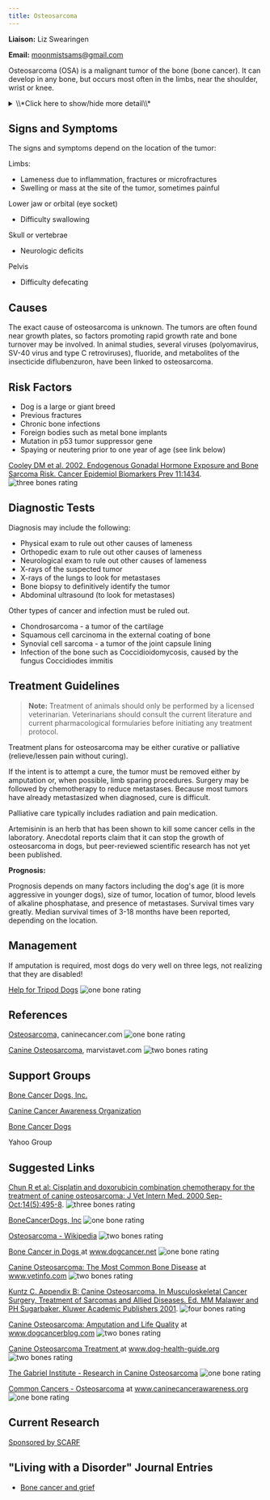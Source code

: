 ```yaml
---
title: Osteosarcoma
---
```

**Liaison:** Liz Swearingen

**Email:** [moonmistsams@gmail.com](mailto:moonmistsams@gmail.com)

Osteosarcoma (OSA) is a malignant tumor of the bone (bone cancer).  It can develop in any bone, but occurs most often in the limbs, near the shoulder, wrist or knee.

<details>
<summary>\\*Click here to show/hide more detail\\*</summary>
Osteosarcoma (OSA) is the most common malignant bone tumor in dogs, but only accounts for 5% of canine tumors.  It can develop in any bone, but 75-85% of canine osteosarcomas occur in the limbs (appendicular osteosarcoma).   It is most common in large and giant breeds, developing at middle age or beyond, but it can occur at any age.

Osteosarcoma is painful and frequently causes lameness.  It starts within the bone and destroys the bone from the inside out as it grows.  Swelling may also be seen as the tumor grows and replaces normal bone with tumorous bone.  The tumorous bone is weaker than healthy bone and can break easily (pathologic fracture) - this type of break will not heal.

Osteosarcoma is aggressive and highly metastatic, most osteosarcomas have already metastasized to the lungs or other bones when diagnosed.

</details>

## Signs and Symptoms

The signs and symptoms depend on the location of the tumor:

Limbs:

* Lameness due to inflammation, fractures or microfractures
* Swelling or mass at the site of the tumor, sometimes painful

Lower jaw or orbital (eye socket)

* Difficulty swallowing

Skull or vertebrae

* Neurologic deficits

Pelvis

* Difficulty defecating

## Causes

The exact cause of osteosarcoma is unknown.  The tumors are often found near growth plates, so factors promoting rapid growth rate and bone turnover may be involved.   In animal studies, several viruses
(polyomavirus, SV-40 virus and type C retroviruses), fluoride, and
metabolites of the insecticide diflubenzuron, have been linked to
osteosarcoma.

## Risk Factors

* Dog is a large or giant breed
* Previous fractures
* Chronic bone infections
* Foreign bodies such as metal bone implants
* Mutation in p53 tumor suppressor gene
* Spaying or neutering prior to one year of age (see link below)

[Cooley DM et al.  2002.  Endogenous Gonadal Hormone Exposure and Bone Sarcoma Risk. Cancer Epidemiol Biomarkers Prev 11:1434](http://cebp.aacrjournals.org/cgi/content/full/11/11/1434). ![three bones
rating](/img/3-bones.gif)

## Diagnostic Tests

Diagnosis may include the following:

* Physical exam to rule out other causes of lameness
* Orthopedic exam to rule out other causes of lameness
* Neurological exam to rule out other causes of lameness
* X-rays of the suspected tumor
* X-rays of the lungs to look for metastases
* Bone biopsy to definitively identify the tumor
* Abdominal ultrasound (to look for metastases)

Other types of cancer and infection must be ruled out.

* Chondrosarcoma - a tumor of the cartilage
* Squamous cell carcinoma in the external coating of bone
* Synovial cell sarcoma - a tumor of the joint capsule lining
* Infection of the bone such as Coccidioidomycosis, caused by the fungus Coccidiodes immitis

## Treatment Guidelines

> **Note:** Treatment of animals should only be performed by a licensed veterinarian. Veterinarians should consult the current literature and current pharmacological formularies before initiating any treatment
> protocol.

Treatment plans for osteosarcoma may be either curative or palliative (relieve/lessen pain without curing).

If the intent is to attempt a cure, the tumor must be removed either by amputation or, when possible, limb sparing procedures.  Surgery may be followed by chemotherapy to reduce metastases.  Because most tumors have
already metastasized when diagnosed, cure is difficult.

Palliative care typically includes radiation and pain medication.

Artemisinin is an herb that has been shown to kill some cancer cells in the laboratory.  Anecdotal reports claim that it can stop the growth of osteosarcoma in dogs, but peer-reviewed scientific research has not yet
been published.

**Prognosis:**

Prognosis depends on many factors including the dog's age (it is more aggressive in younger dogs), size of tumor, location of tumor, blood levels of alkaline phosphatase, and presence of metastases.  Survival
times vary greatly.  Median survival times of 3-18 months have been
reported, depending on the location.

## Management

If amputation is required, most dogs do very well on three legs, not realizing that they are disabled!

[Help for Tripod Dogs](http://tripawds.com/)     ![one
bone
rating](/img/1-bone.gif)

## References

[Osteosarcoma,](http://www.caninecancer.com/Osteosarcoma.html) caninecancer.com     ![one bone
rating](/img/1-bone.gif)

 [Canine Osteosarcoma](http://www.marvistavet.com/osteosarcoma.pml), marvistavet.com     ![two bones
rating](/img/2-bones.gif)

## Support Groups

 [Bone Cancer Dogs, Inc.](http://www.bonecancerdogs.org/)

[Canine Cancer Awareness Organization](http://caninecancerawareness.org/therapy-and-support/support-groups-on-the-web)

[Bone Cancer Dogs ](https://groups.yahoo.com/neo/groups/bonecancerdogs/info)

Yahoo Group

## Suggested Links

[Chun R  et al: Cisplatin and doxorubicin combination chemotherapy for the treatment of canine osteosarcoma: J Vet Intern Med. 2000 Sep-Oct;14(5):495-8](http://www.ncbi.nlm.nih.gov/pubmed/11012111). ![three bones
rating](/img/3-bones.gif)

[BoneCancerDogs, Inc](http://www.bonecancerdogs.org/)       ![one bone
rating](/img/1-bone.gif)

[Osteosarcoma - Wikipedia](http://en.wikipedia.org/wiki/Osteosarcoma) ![two bones
rating](/img/2-bones.gif)

[Bone Cancer in Dogs  ](http://www.dogcancer.net/osteo.html)  at www.dogcancer.net  ![one bone
rating](/img/1-bone.gif)

[Canine Osteosarcoma: The Most Common Bone Disease](http://www.vetinfo.com/canine-osteosarcoma.html) at www.vetinfo.com    ![two bones
rating](/img/2-bones.gif)

[Kuntz C.  Appendix B: Canine Osteosarcoma.  In Musculoskeletal Cancer Surgery, Treatment of Sarcomas and Allied Diseases.  Ed. MM Malawer and PH Sugarbaker.  Kluwer Academic Publishers
2001](http://www.sarcoma.org/publications/mcs/ch38.pdf). ![four bones
rating](/img/4-bones.gif)

[Canine Osteosarcoma: Amputation and Life Quality](https://www.dogcancerblog.com/video/amputation-for-dogs-with-osteosarcoma-cancer/) at www.dogcancerblog.com    ![two bones
rating](/img/2-bones.gif)

[Canine Osteosarcoma Treatment ](http://www.dog-health-guide.org/canineosteosarcomatreatment.html) at www.dog-health-guide.org  ![two bones
rating](/img/2-bones.gif)

[The Gabriel Institute - Research in Canine Osteosarcoma](http://www.gabrielinstitute.org/) ![one bone
rating](/img/1-bone.gif)

[Common Cancers - Osteosarcoma](http://caninecancerawareness.org/category/osteosarcoma) at www.caninecancerawareness.org    ![one bone
rating](/img/1-bone.gif)

## Current Research

[Sponsored by SCARF](https://www.samoyedhealthfoundation.org/research/morris-d19ca-064/)

## "Living with a Disorder" Journal Entries

* [Bone cancer and grief](/diseases/osteosarcoma-bone-cancer-and-grief)
